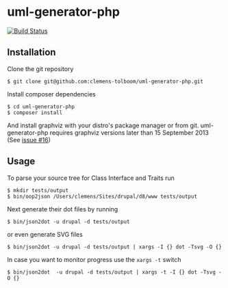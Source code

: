 uml-generator-php
=================

[![Build Status](https://travis-ci.org/clemens-tolboom/uml-generator-php.svg?branch=master)](https://travis-ci.org/clemens-tolboom/uml-generator-php)

Installation
------------
Clone the git repository
```
$ git clone git@github.com:clemens-tolboom/uml-generator-php.git
```
Install composer dependencies
```
$ cd uml-generator-php
$ composer install
```
And install graphviz with your distro's package manager or from git. 
uml-generator-php requires graphviz versions later than 15 September 2013 (See [issue #16](https://github.com/clemens-tolboom/uml-generator-php/issues/16))

Usage
-----
To parse your source tree for Class Interface and Traits run

```
$ mkdir tests/output
$ bin/oop2json /Users/clemens/Sites/drupal/d8/www tests/output
```

Next generate their dot files by running

```
$ bin/json2dot -u drupal -d tests/output
```

or even generate SVG files

```
$ bin/json2dot -u drupal -d tests/output | xargs -I {} dot -Tsvg -O {}
```

In case you want to monitor progress use the `xargs -t` switch

```
$ bin/json2dot  -u drupal -d tests/output | xargs -t -I {} dot -Tsvg -O {}
```
